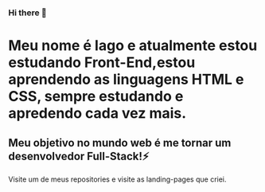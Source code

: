 ### Hi there 👋
<h1>Meu nome é Iago e atualmente estou estudando Front-End,estou aprendendo as linguagens HTML e CSS, sempre estudando e apredendo cada vez mais.</h1>
  
  <h2>Meu objetivo no mundo web é me tornar um desenvolvedor Full-Stack!⚡</h2>
  
  <p>Visite um de meus repositories e visite as landing-pages que criei.</p>
<!--
**Iago-Silva-Santos/Iago-Silva-Santos** is a ✨ _special_ ✨ repository because its `README.md` (this file) appears on your GitHub profile.

Here are some ideas to get you started:

- 🔭 I’m currently working on ...
- 🌱 I’m currently learning ...
- 👯 I’m looking to collaborate on ...
- 🤔 I’m looking for help with ...
- 💬 Ask me about ...
- 📫 How to reach me: ...
- 😄 Pronouns: ...
- ⚡ Fun fact: ...
-
